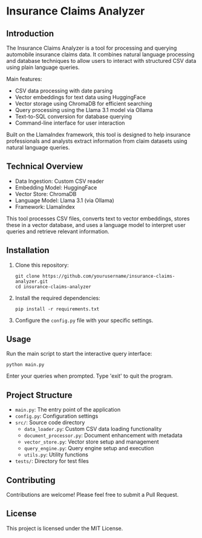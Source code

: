 # Insurance Claims Analyzer

## Introduction

The Insurance Claims Analyzer is a tool for processing and querying automobile insurance claims data. It combines natural language processing and database techniques to allow users to interact with structured CSV data using plain language queries.

Main features:

- CSV data processing with date parsing
- Vector embeddings for text data using HuggingFace
- Vector storage using ChromaDB for efficient searching
- Query processing using the Llama 3.1 model via Ollama
- Text-to-SQL conversion for database querying
- Command-line interface for user interaction

Built on the LlamaIndex framework, this tool is designed to help insurance professionals and analysts extract information from claim datasets using natural language queries.

## Technical Overview

- Data Ingestion: Custom CSV reader
- Embedding Model: HuggingFace
- Vector Store: ChromaDB
- Language Model: Llama 3.1 (via Ollama)
- Framework: LlamaIndex

This tool processes CSV files, converts text to vector embeddings, stores these in a vector database, and uses a language model to interpret user queries and retrieve relevant information.

## Installation

1. Clone this repository:
   ```
   git clone https://github.com/yourusername/insurance-claims-analyzer.git
   cd insurance-claims-analyzer
   ```

2. Install the required dependencies:
   ```
   pip install -r requirements.txt
   ```

3. Configure the `config.py` file with your specific settings.

## Usage

Run the main script to start the interactive query interface:

```
python main.py
```

Enter your queries when prompted. Type 'exit' to quit the program.

## Project Structure

- `main.py`: The entry point of the application
- `config.py`: Configuration settings
- `src/`: Source code directory
  - `data_loader.py`: Custom CSV data loading functionality
  - `document_processor.py`: Document enhancement with metadata
  - `vector_store.py`: Vector store setup and management
  - `query_engine.py`: Query engine setup and execution
  - `utils.py`: Utility functions
- `tests/`: Directory for test files

## Contributing

Contributions are welcome! Please feel free to submit a Pull Request.

## License

This project is licensed under the MIT License.
